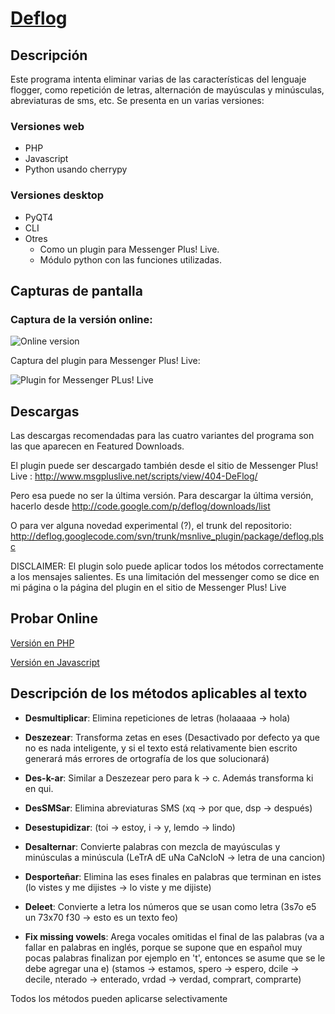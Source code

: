 # [Deflog](https://github.com/sbruno/deflog)

## Descripción

Este programa intenta eliminar varias de las características del lenguaje flogger, como repetición de letras, alternación de mayúsculas y minúsculas, abreviaturas de sms, etc. Se presenta en un varias versiones:

### Versiones web

* PHP
* Javascript
* Python usando cherrypy

### Versiones desktop

* PyQT4
* CLI
* Otres
	- Como un plugin para Messenger Plus! Live.
	- Módulo python con las funciones utilizadas.

## Capturas de pantalla

### Captura de la versión online:

![Online version](http://bananabruno.googlepages.com/deflog-javascript-screenshot-small.jpg)

Captura del plugin para Messenger Plus! Live:

![Plugin for Messenger PLus! Live](http://bananabruno.googlepages.com/deflog-msnlive-screenshot-small.jpg)

## Descargas

Las descargas recomendadas para las cuatro variantes del programa son las que aparecen en Featured Downloads.

El plugin puede ser descargado también desde el sitio de Messenger Plus! Live : http://www.msgpluslive.net/scripts/view/404-DeFlog/

Pero esa puede no ser la última versión. Para descargar la última versión, hacerlo desde http://code.google.com/p/deflog/downloads/list

O para ver alguna novedad experimental (?), el trunk del repositorio: http://deflog.googlecode.com/svn/trunk/msnlive_plugin/package/deflog.plsc

DISCLAIMER: El plugin solo puede aplicar todos los métodos correctamente a los mensajes salientes. Es una limitación del messenger como se dice en mi página o la página del plugin en el sitio de Messenger Plus! Live

## Probar Online

[Versión en PHP](http://www.santiagobruno.com.ar/php/desfotologuear.php)

[Versión en Javascript](http://www.santiagobruno.com.ar/javascript/desfotologuear.html)

## Descripción de los métodos aplicables al texto

* **Desmultiplicar**: Elimina repeticiones de letras (holaaaaa -> hola)

* **Deszezear**: Transforma zetas en eses (Desactivado por defecto ya que no es nada inteligente, y si el texto está relativamente bien escrito generará más errores de ortografía de los que solucionará)

* **Des-k-ar**: Similar a Deszezear pero para k -> c. Además transforma ki en qui.

* **DesSMSar**: Elimina abreviaturas SMS (xq -> por que, dsp -> después)

* **Desestupidizar**: (toi -> estoy, i -> y, lemdo -> lindo)

* **Desalternar**: Convierte palabras con mezcla de mayúsculas y minúsculas a minúscula (LeTrA dE uNa CaNcIoN -> letra de una cancion)

* **Desporteñar**: Elimina las eses finales en palabras que terminan en istes (lo vistes y me dijistes -> lo viste y me dijiste)

* **Deleet**: Convierte a letra los números que se usan como letra (3s7o e5 un 73x70 f30 -> esto es un texto feo)

* **Fix missing vowels**: Arega vocales omitidas el final de las palabras (va a fallar en palabras en inglés, porque se supone que en español muy pocas palabras finalizan por ejemplo en 't', entonces se asume que se le debe agregar una e) (stamos -> estamos, spero -> espero, dcile -> decile, nterado -> enterado, vrdad -> verdad, comprart, comprarte)

Todos los métodos pueden aplicarse selectivamente

